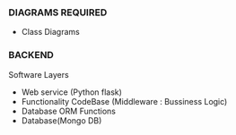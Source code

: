 <h3>DIAGRAMS REQUIRED</h3>
<ul>
	<li>Class Diagrams</li>
</ul>

<h3>BACKEND</h3>
<p>Software Layers</p>
<ul>
	<li>Web service (Python flask)</li>
	<li>Functionality CodeBase (Middleware : Bussiness Logic)</li>
	<li>Database ORM Functions</li>
	<li>Database(Mongo DB)</li>
</ul>
